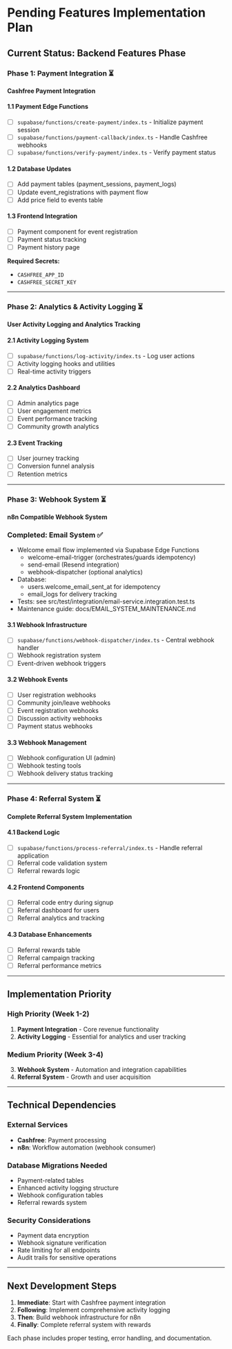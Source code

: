 # Pending Features Implementation Plan

## Current Status: Backend Features Phase

### Phase 1: Payment Integration ⏳
**Cashfree Payment Integration**

#### 1.1 Payment Edge Functions
- [ ] `supabase/functions/create-payment/index.ts` - Initialize payment session
- [ ] `supabase/functions/payment-callback/index.ts` - Handle Cashfree webhooks
- [ ] `supabase/functions/verify-payment/index.ts` - Verify payment status

#### 1.2 Database Updates
- [ ] Add payment tables (payment_sessions, payment_logs)
- [ ] Update event_registrations with payment flow
- [ ] Add price field to events table

#### 1.3 Frontend Integration
- [ ] Payment component for event registration
- [ ] Payment status tracking
- [ ] Payment history page

**Required Secrets:**
- `CASHFREE_APP_ID`
- `CASHFREE_SECRET_KEY`

---

### Phase 2: Analytics & Activity Logging ⏳
**User Activity Logging and Analytics Tracking**

#### 2.1 Activity Logging System
- [ ] `supabase/functions/log-activity/index.ts` - Log user actions
- [ ] Activity logging hooks and utilities
- [ ] Real-time activity triggers

#### 2.2 Analytics Dashboard
- [ ] Admin analytics page
- [ ] User engagement metrics
- [ ] Event performance tracking
- [ ] Community growth analytics

#### 2.3 Event Tracking
- [ ] User journey tracking
- [ ] Conversion funnel analysis
- [ ] Retention metrics

---

### Phase 3: Webhook System ⏳
**n8n Compatible Webhook System**

### Completed: Email System ✅
- Welcome email flow implemented via Supabase Edge Functions
  - welcome-email-trigger (orchestrates/guards idempotency)
  - send-email (Resend integration)
  - webhook-dispatcher (optional analytics)
- Database:
  - users.welcome_email_sent_at for idempotency
  - email_logs for delivery tracking
- Tests: see src/test/integration/email-service.integration.test.ts
- Maintenance guide: docs/EMAIL_SYSTEM_MAINTENANCE.md

#### 3.1 Webhook Infrastructure
- [ ] `supabase/functions/webhook-dispatcher/index.ts` - Central webhook handler
- [ ] Webhook registration system
- [ ] Event-driven webhook triggers

#### 3.2 Webhook Events
- [ ] User registration webhooks
- [ ] Community join/leave webhooks
- [ ] Event registration webhooks
- [ ] Discussion activity webhooks
- [ ] Payment status webhooks

#### 3.3 Webhook Management
- [ ] Webhook configuration UI (admin)
- [ ] Webhook testing tools
- [ ] Webhook delivery status tracking

---

### Phase 4: Referral System ⏳
**Complete Referral System Implementation**

#### 4.1 Backend Logic
- [ ] `supabase/functions/process-referral/index.ts` - Handle referral application
- [ ] Referral code validation system
- [ ] Referral rewards logic

#### 4.2 Frontend Components
- [ ] Referral code entry during signup
- [ ] Referral dashboard for users
- [ ] Referral analytics and tracking

#### 4.3 Database Enhancements
- [ ] Referral rewards table
- [ ] Referral campaign tracking
- [ ] Referral performance metrics

---

## Implementation Priority

### High Priority (Week 1-2)
1. **Payment Integration** - Core revenue functionality
2. **Activity Logging** - Essential for analytics and user tracking

### Medium Priority (Week 3-4)  
3. **Webhook System** - Automation and integration capabilities
4. **Referral System** - Growth and user acquisition

---

## Technical Dependencies

### External Services
- **Cashfree**: Payment processing
- **n8n**: Workflow automation (webhook consumer)

### Database Migrations Needed
- Payment-related tables
- Enhanced activity logging structure
- Webhook configuration tables
- Referral rewards system

### Security Considerations
- Payment data encryption
- Webhook signature verification
- Rate limiting for all endpoints
- Audit trails for sensitive operations

---

## Next Development Steps

1. **Immediate**: Start with Cashfree payment integration
2. **Following**: Implement comprehensive activity logging
3. **Then**: Build webhook infrastructure for n8n
4. **Finally**: Complete referral system with rewards

Each phase includes proper testing, error handling, and documentation.